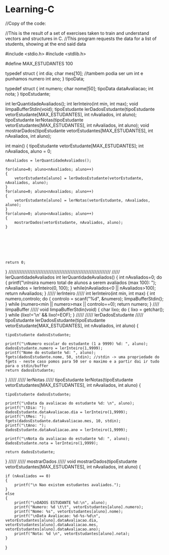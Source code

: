 # Learning-C
//Copy of the code:

//This is the result of a set of exercises taken to train and understand vectors and structures in C.
//This program requests the data for a list of students, showing at the end said data

#include <stdio.h>
#include <stdlib.h>

#define MAX_ESTUDANTES 100

typedef struct
{
    int dia;
    char mes[10]; //tambem podia ser um int e punhamos numero
    int ano;
} tipoData;

typedef struct
{
    int numero;
    char nome[50];
    tipoData dataAvaliacao;
    int nota;
} tipoEstudante;

int lerQuantidadeAvaliados();
int lerInteiro(int min, int max);
void limpaBufferStdin(void);
tipoEstudante lerDadosEstudante(tipoEstudante vetorEstudante[MAX_ESTUDANTES], int nAvaliados, int aluno);
tipoEstudante lerNotas(tipoEstudante vetorEstudantes[MAX_ESTUDANTES], int nAvaliados, int aluno);
void mostrarDados(tipoEstudante vetorEstudantes[MAX_ESTUDANTES], int nAvaliados, int aluno);





int main()
{
    tipoEstudante vetorEstudante[MAX_ESTUDANTES];
    int nAvaliados, aluno = 0;

    nAvaliados = lerQuantidadeAvaliados();

    for(aluno=0; aluno<nAvaliados; aluno++)
    {
        vetorEstudante[aluno] = lerDadosEstudante(vetorEstudante, nAvaliados, aluno);
    }
    for(aluno=0; aluno<nAvaliados; aluno++)
    {
        vetorEstudante[aluno] = lerNotas(vetorEstudante, nAvaliados, aluno);
    }
    for(aluno=0; aluno<nAvaliados; aluno++)
    {
        mostrarDados(vetorEstudante, nAvaliados, aluno);
    }







    return 0;
}
////////////////////////////////////////////////////////////////
/////   lerQuantidadeAvaliados
int lerQuantidadeAvaliados()
{
    int nAvaliados=0;
    do
    {
        printf("\nInsira numero total de alunos a serem avaliados (max 100): ");
        nAvaliados = lerInteiro(0, 100);
    }
    while(nAvaliados<0 || nAvaliados>100);
    return nAvaliados;
}
/////   lerInteiro  /////
int lerInteiro(int min, int max)
{
    int numero,controlo;
    do
    {
        controlo = scanf("%d", &numero);
        limpaBufferStdin();
    }
    while (numero<min || numero>max || controlo==0);
    return numero;
}
////    limpaBuffer  /////
void limpaBufferStdin(void)
{
    char lixo;
    do
    {
        lixo = getchar();
    }
    while (lixo!='\n' && lixo!=EOF);
}
/////
///// lerDadosEstudante  /////
tipoEstudante lerDadosEstudante(tipoEstudante vetorEstudante[MAX_ESTUDANTES], int nAvaliados, int aluno)
{

    tipoEstudante dadosEstudante;

    printf("\nNumero escolar do estudante (1 a 9999) %d: ", aluno);
    dadosEstudante.numero = lerInteiro(1,9999);
    printf("Nome do estudante %d: ", aluno);
    fgets(dadosEstudante.nome, 50, stdin); //stdin -> uma propriedade do fgets - neste caso pomos para 50 ser o maximo e a partir dai ir tudo para o stdin/buffer
    return dadosEstudante;
}
/////
/////   lerNotas  /////
tipoEstudante lerNotas(tipoEstudante vetorEstudantes[MAX_ESTUDANTES], int nAvaliados, int aluno)
{

    tipoEstudante dadosEstudante;

    printf("\nData da avaliacao do estudante %d: \n", aluno);
    printf("\tDia: ");
    dadosEstudante.dataAvaliacao.dia = lerInteiro(1,9999);
    printf("\tMes: ");
    fgets(dadosEstudante.dataAvaliacao.mes, 10, stdin);
    printf("\tAno: ");
    dadosEstudante.dataAvaliacao.ano = lerInteiro(1,9999);

    printf("\nNota da avaliacao do estudante %d: ", aluno);
    dadosEstudante.nota = lerInteiro(1,9999);

    return dadosEstudante;
}
/////
///// mostrarDados  /////
void mostrarDados(tipoEstudante vetorEstudantes[MAX_ESTUDANTES], int nAvaliados, int aluno)
{

    if (nAvaliados == 0)
    {
        printf("\n Nao existem estudantes avaliados.");
    }
    else
    {
        printf("\nDADOS ESTUDANTE %d:\n", aluno);
        printf("Numero: %d \t\t", vetorEstudantes[aluno].numero);
        printf("Nome: %s", vetorEstudantes[aluno].nome);
        printf("\nData Avaliacao: %d-%s-%d\n", vetorEstudantes[aluno].dataAvaliacao.dia, vetorEstudantes[aluno].dataAvaliacao.mes, vetorEstudantes[aluno].dataAvaliacao.ano);
        printf("Nota: %d \n", vetorEstudantes[aluno].nota);
    }
}
